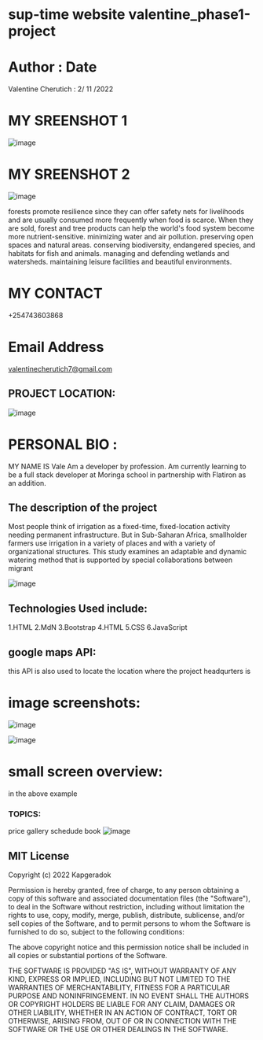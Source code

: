 # sup-time website valentine_phase1-project
# Author                 :          Date
Valentine Cherutich      :          2/ 11 /2022


# MY SREENSHOT 1

![image](https://user-images.githubusercontent.com/111956157/199789725-81673582-f267-4952-b917-676d65bfcc8e.png)


# MY SREENSHOT 2
![image](https://user-images.githubusercontent.com/111956157/199790655-7ad778b3-44e7-42c8-b246-efc82fc0250b.png)




forests promote resilience since they can offer safety nets for livelihoods and are usually consumed more frequently when food is scarce. When they are sold, forest and tree products can help the world's food system become more nutrient-sensitive. minimizing water and air pollution. preserving open spaces and natural areas. conserving biodiversity, endangered species, and habitats for fish and animals. managing and defending wetlands and watersheds. maintaining leisure facilities and beautiful environments.
# MY CONTACT
+254743603868

# Email Address
valentinecherutich7@gmail.com
## PROJECT LOCATION:
![image](https://user-images.githubusercontent.com/111956157/199791096-9bf6b6fd-0acb-4dba-b3a9-8a26b2243805.png)

# PERSONAL BIO :

MY NAME IS Vale Am a developer by profession. Am currently learning to be a full stack developer at Moringa school in partnership with Flatiron as an addition.

## The description of the project

Most people think of irrigation as a fixed-time, fixed-location activity needing permanent infrastructure. But in Sub-Saharan Africa, smallholder farmers use irrigation in a variety of places and with a variety of organizational structures. This study examines an adaptable and dynamic watering method that is supported by special collaborations between migrant

![image](https://user-images.githubusercontent.com/111956157/199792332-ca4c3e6a-c5bb-40b9-8538-df946f2db4d7.png)


## Technologies Used include:
1.HTML
2.MdN
3.Bootstrap
4.HTML
5.CSS
6.JavaScript

## google maps API:
this API is also used to locate the location where the project headqurters is
# image screenshots:

![image](https://user-images.githubusercontent.com/111956157/199793387-3a6879be-719e-47a1-8156-eba90f6bceb1.png)

![image](https://user-images.githubusercontent.com/111956157/199793644-4385edcd-254b-4669-ba6e-6dbffec40d3b.png)

# small screen overview:
in the above example

### TOPICS:
price
gallery
schedude
book
![image](https://user-images.githubusercontent.com/111956157/199794852-3b052aaa-30b4-4016-960e-14f957db854c.png)



## MIT License

Copyright (c) 2022 Kapgeradok

Permission is hereby granted, free of charge, to any person obtaining a copy of this software and associated documentation files (the "Software"), to deal in the Software without restriction, including without limitation the rights to use, copy, modify, merge, publish, distribute, sublicense, and/or sell copies of the Software, and to permit persons to whom the Software is furnished to do so, subject to the following conditions:

The above copyright notice and this permission notice shall be included in all copies or substantial portions of the Software.

THE SOFTWARE IS PROVIDED "AS IS", WITHOUT WARRANTY OF ANY KIND, EXPRESS OR IMPLIED, INCLUDING BUT NOT LIMITED TO THE WARRANTIES OF MERCHANTABILITY, FITNESS FOR A PARTICULAR PURPOSE AND NONINFRINGEMENT. IN NO EVENT SHALL THE AUTHORS OR COPYRIGHT HOLDERS BE LIABLE FOR ANY CLAIM, DAMAGES OR OTHER LIABILITY, WHETHER IN AN ACTION OF CONTRACT, TORT OR OTHERWISE, ARISING FROM, OUT OF OR IN CONNECTION WITH THE SOFTWARE OR THE USE OR OTHER DEALINGS IN THE SOFTWARE.

 



